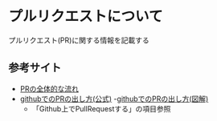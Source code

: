 # プルリクエストについて

プルリクエスト(PR)に関する情報を記載する

## 参考サイト

- [PRの全体的な流れ](https://qiita.com/takamii228/items/80c0996a0b5fa39337bd)
- [githubでのPRの出し方(公式)](https://docs.github.com/ja/pull-requests/collaborating-with-pull-requests/proposing-changes-to-your-work-with-pull-requests/creating-a-pull-request)
-[githubでのPRの出し方(図解)](https://qiita.com/samurai_runner/items/7442521bce2d6ac9330b)
  - 「Github上でPullRequestする」の項目参照